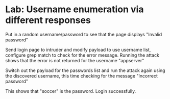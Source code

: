 # Lab: Username enumeration via different responses

Put in a random username/password to see that the page displays "Invalid password"

Send login page to intruder and modify payload to use username list, configure grep match to check for the error message. Running the attack shows that the error is not returned for the username "appserver"

Switch out the payload for the passwords list and run the attack again using the discovered username, this time checking for the message "Incorrect password"

This shows that "soccer" is the password. Login successfully.